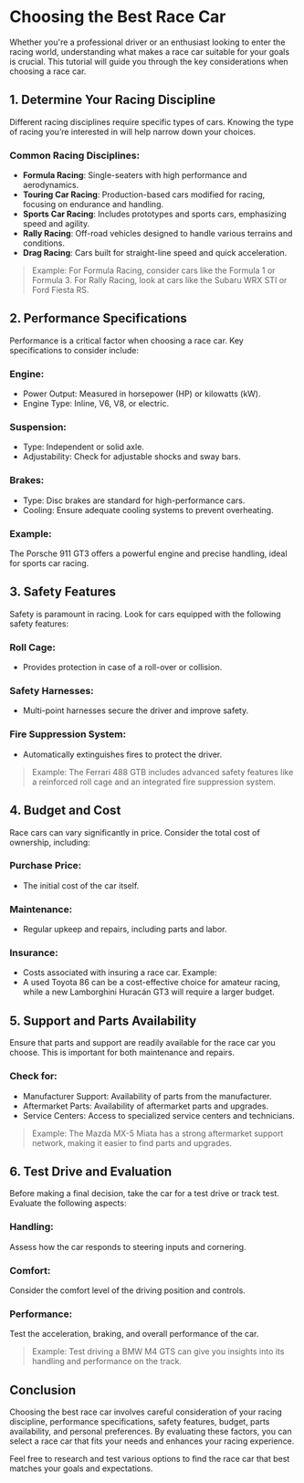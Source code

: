 # Choosing the Best Race Car
 Whether you're a professional driver or an enthusiast looking to enter the racing world, understanding what makes a race car suitable for your goals is crucial. This tutorial will guide you through the key considerations when choosing a race car.

## 1. Determine Your Racing Discipline
Different racing disciplines require specific types of cars. Knowing the type of racing you’re interested in will help narrow down your choices.

### Common Racing Disciplines:
- **Formula Racing**: Single-seaters with high performance and aerodynamics.
- **Touring Car Racing**: Production-based cars modified for racing, focusing on endurance and handling.
- **Sports Car Racing**: Includes prototypes and sports cars, emphasizing speed and agility.
- **Rally Racing**: Off-road vehicles designed to handle various terrains and conditions.
- **Drag Racing**: Cars built for straight-line speed and quick acceleration.
>Example:
 For Formula Racing, consider cars like the Formula 1 or Formula 3.
For Rally Racing, look at cars like the Subaru WRX STI or Ford Fiesta RS.
## 2. Performance Specifications
Performance is a critical factor when choosing a race car. Key specifications to consider include:

### Engine:
- Power Output: Measured in horsepower (HP) or kilowatts (kW).
- Engine Type: Inline, V6, V8, or electric.
### Suspension:
- Type: Independent or solid axle.
- Adjustability: Check for adjustable shocks and sway bars.
### Brakes:
- Type: Disc brakes are standard for high-performance cars.
- Cooling: Ensure adequate cooling systems to prevent overheating.
### Example:
The Porsche 911 GT3 offers a powerful engine and precise handling, ideal for sports car racing.
## 3. Safety Features
Safety is paramount in racing. Look for cars equipped with the following safety features:

### Roll Cage:
- Provides protection in case of a roll-over or collision.
### Safety Harnesses:
- Multi-point harnesses secure the driver and improve safety.
### Fire Suppression System:
- Automatically extinguishes fires to protect the driver.
>Example:
The Ferrari 488 GTB includes advanced safety features like a reinforced roll cage and an integrated fire suppression system.
## 4. Budget and Cost
Race cars can vary significantly in price. Consider the total cost of ownership, including:

### Purchase Price:
- The initial cost of the car itself.
### Maintenance:
- Regular upkeep and repairs, including parts and labor.
### Insurance:
- Costs associated with insuring a race car.
Example:
- A used Toyota 86 can be a cost-effective choice for amateur racing, while a new Lamborghini Huracán GT3 will require a larger budget.
## 5. Support and Parts Availability
Ensure that parts and support are readily available for the race car you choose. This is important for both maintenance and repairs.

### Check for:
- Manufacturer Support: Availability of parts from the manufacturer.
- Aftermarket Parts: Availability of aftermarket parts and upgrades.
- Service Centers: Access to specialized service centers and technicians.
>Example:
The Mazda MX-5 Miata has a strong aftermarket support network, making it easier to find parts and upgrades.
## 6. Test Drive and Evaluation
Before making a final decision, take the car for a test drive or track test. Evaluate the following aspects:

### Handling:
Assess how the car responds to steering inputs and cornering.
### Comfort:
Consider the comfort level of the driving position and controls.
### Performance:
Test the acceleration, braking, and overall performance of the car.
>Example:
Test driving a BMW M4 GTS can give you insights into its handling and performance on the track.
## Conclusion
Choosing the best race car involves careful consideration of your racing discipline, performance specifications, safety features, budget, parts availability, and personal preferences. By evaluating these factors, you can select a race car that fits your needs and enhances your racing experience.

Feel free to research and test various options to find the race car that best matches your goals and expectations.